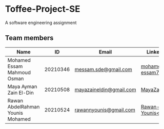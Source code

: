 # Toffee-Project-SE
A software engineering assignment
## Team members
| Name | ID | Email | Linked-In |
|------|----|-------|-----------|
| Mohamed Essam Mahmoud Osman | 20210346 | messam.sde@gmail.com | <a href = "https://www.linkedin.com/in/mohamed-essam71/">mohamed-essam71</a> |
| Maya Ayman Zain El-Din | 20210508 | mayazaineldin@gmail.com | <a href = "https://www.linkedin.com/in/maya-zain-el-din-600a99222"> MayaZayn<\a> |
| Rawan AbdelRahman Younis Mohamed | 20210524 | rawannyounis@gmail.com | <a href = "https://www.linkedin.com/in/rawan-younis-abdullah300423">Rawan-Younis<\a> |

